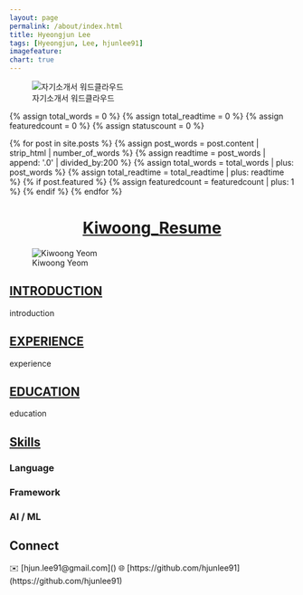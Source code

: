```yaml
---
layout: page
permalink: /about/index.html
title: Hyeongjun Lee
tags: [Hyeongjun, Lee, hjunlee91]
imagefeature:
chart: true
---
```


<figure>
	<img src="{{ site.url }}/images/kywc.png" alt="자기소개서 워드클라우드">
	<figcaption>자기소개서 워드클라우드</figcaption>
</figure>

{% assign total_words = 0 %}
{% assign total_readtime = 0 %}
{% assign featuredcount = 0 %}
{% assign statuscount = 0 %}

{% for post in site.posts %}
    {% assign post_words = post.content | strip_html | number_of_words %}
    {% assign readtime = post_words | append: '.0' | divided_by:200 %}
    {% assign total_words = total_words | plus: post_words %}
    {% assign total_readtime = total_readtime | plus: readtime %}
    {% if post.featured %}
    {% assign featuredcount = featuredcount | plus: 1 %}
    {% endif %}
{% endfor %}

<!--
This is my personal blog. It currently has {{ site.posts | size }} posts in {{ site.categories | size }} categories which combinedly have {{ total_words }} words, which will take an average reader ({{ site.wpm }} WPM) approximately <span class="time">{{ total_readtime }}</span> minutes to read. {% if featuredcount != 0 %}There are <a href="{{ site.url }}/featured">{{ featuredcount }} featured posts</a>, you should definitely check those out.{% endif %} The most recent post is {% for post in site.posts limit:1 %}{% if post.description %}<a href="{{ site.url }}{{ post.url }}" title="{{ post.description }}">"{{ post.title }}"</a>{% else %}<a href="{{ site.url }}{{ post.url }}" title="{{ post.description }}" title="Read more about {{ post.title }}">"{{ post.title }}"</a>{% endif %}{% endfor %} which was published on {% for post in site.posts limit:1 %}{% assign modifiedtime = post.modified | date: "%Y%m%d" %}{% assign posttime = post.date | date: "%Y%m%d" %}<time datetime="{{ post.date | date_to_xmlschema }}" class="post-time">{{ post.date | date: "%d %b %Y" }}</time>{% if post.modified %}{% if modifiedtime != posttime %} and last modified on <time datetime="{{ post.modified | date: "%Y-%m-%d" }}" itemprop="dateModified">{{ post.modified | date: "%d %b %Y" }}</time>{% endif %}{% endif %}{% endfor %}. The last commit was on {{ site.time | date: "%A, %d %b %Y" }} at {{ site.time | date: "%I:%M %p" }} [UTC](http://en.wikipedia.org/wiki/Coordinated_Universal_Time "Temps Universel Coordonné").
-->

<h1 align="center">
<a href="https://docs.google.com/document/d/11DnFBrE_r5tCZuRxd2VIXdHpr0vsuCGY4hm9i-_SjJ4/edit?usp=sharing"> Kiwoong_Resume </a>  
</h1>

<figure>
  <img src="{{ site.url }}/images/kiwoong.jpg" alt="Kiwoong Yeom">
  <figcaption>Kiwoong Yeom</figcaption>
</figure>

## [INTRODUCTION]()

introduction

## [EXPERIENCE]()

experience


## [EDUCATION]()

education

## [Skills]()

### Language

### Framework

### AI / ML


<h2>Connect</h2>
✉️ [hjun.lee91@gmail.com]()  
🌐 [https://github.com/hjunlee91](https://github.com/hjunlee91)
